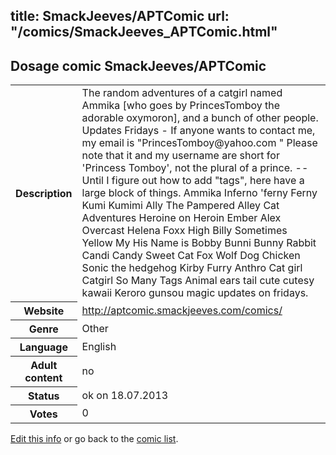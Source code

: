 title: SmackJeeves/APTComic
url: "/comics/SmackJeeves_APTComic.html"
---
Dosage comic SmackJeeves/APTComic
-----------------------------------------

<p id="msg"></p>
<script type="text/javascript">
if (window.location.search === '?edit_info_mail=sent_ok') {
  var elem = document.getElementById("msg");
  elem.innerHTML = 'Edited information sucessfully sent for review, which is usually done daily. Thanks!';
  elem.className = 'ok';
}
</script>
<table class="comicinfo">
<tr>
<th>Description</th><td>The random adventures of a catgirl named Ammika [who goes by PrincesTomboy the adorable oxymoron], and a bunch of other people. Updates Fridays - If anyone wants to contact me, my email is &quot;PrincesTomboy@yahoo.com &quot; Please note that it and my username are short for 'Princess Tomboy', not the plural of a prince. -- Until I figure out how to add &quot;tags&quot;, here have a large block of things. Ammika Inferno 'ferny Ferny Kumi Kumimi Ally The Pampered Alley Cat Adventures Heroine on Heroin Ember Alex Overcast Helena Foxx High Billy Sometimes Yellow My His Name is Bobby Bunni Bunny Rabbit Candi Candy Sweet Cat Fox Wolf Dog Chicken Sonic the hedgehog Kirby Furry Anthro Cat girl Catgirl So Many Tags Animal ears tail cute cutesy kawaii Keroro gunsou magic updates on fridays.</td>
</tr>
<tr>
<th>Website</th><td><a href="http://aptcomic.smackjeeves.com/comics/">http://aptcomic.smackjeeves.com/comics/</a></td>
</tr>
<tr>
<th>Genre</th><td>Other</td>
</tr>
<tr>
<th>Language</th><td>English</td>
</tr>
<tr>
<th>Adult content</th><td>no</td>
</tr>
<tr>
<th>Status</th><td>ok on 18.07.2013</td>
</tr>
<tr>
<th>Votes</th><td>0</td>
</tr>
</table>

[Edit this info](SmackJeeves_APTComic_edit.html) or go back to the [comic list](../comic-index.html).
